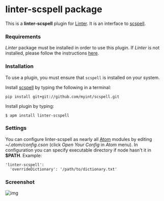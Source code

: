 # linter-scspell package

This is a **linter-scspell** plugin for [Linter](https://github.com/AtomLinter/Linter). It
is an interface to [scspell](https://pypi.python.org/pypi/scspell).

### Requirements
*Linter* package must be installed in order to use this plugin. If *Linter* is not
installed, please follow the instructions [here](https://github.com/AtomLinter/Linter).

### Installation
To use a plugin, you must ensure that `scspell` is installed on your
system.

Install [scspell](https://pypi.python.org/pypi/scspell) by typing the following
in a terminal:
   ```
   pip install git+git://github.com/myint/scspell.git
   ```

Install plugin by typing:
   ```
   $ apm install linter-scspell
   ```

### Settings
You can configure linter-scspell as nearly all [Atom](https://atom.io/) modules by editing *~/.atom/config.cson* (click *Open Your Config*
in *Atom* menu).
In configuration you can specify executable directory if node hasn't it in **$PATH**. Example:

```
'linter-scspell':
  'overrideDictionary': '/path/to/dictionary.txt'
```

### Screenshot
![img](https://raw.githubusercontent.com/spockNinja/linter-scspell/master/screenshot.png)
